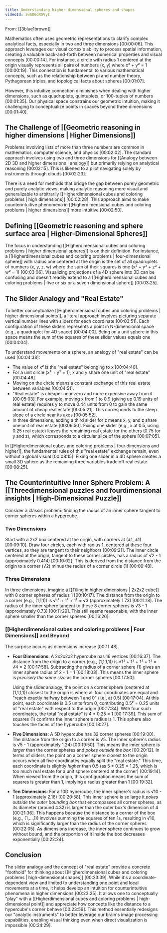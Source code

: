 ```yaml
---
title: Understanding higher dimensional spheres and shapes
videoId: zwAD6dRSVyI
---
```


From: [[3blue1brown]] <br/> 

Mathematics often uses geometric representations to clarify complex analytical facts, especially in two and three dimensions <a class="yt-timestamp" data-t="00:00:06">[00:00:06]</a>. This approach leverages our visual cortex's ability to process spatial information, creating a valuable back-and-forth between numerical properties and visual concepts <a class="yt-timestamp" data-t="00:00:14">[00:00:14]</a>. For instance, a circle with radius 1 centered at the origin visually represents all pairs of numbers (x, y) where x² + y² = 1 <a class="yt-timestamp" data-t="00:00:19">[00:00:19]</a>. This connection is fundamental to various mathematical concepts, such as the relationship between pi and number theory, Pythagorean triples, and topological facts about spheres <a class="yt-timestamp" data-t="00:01:07">[00:01:07]</a>.

However, this intuitive connection diminishes when dealing with higher dimensions, such as quadruplets, quintuplets, or 100-tuples of numbers <a class="yt-timestamp" data-t="00:01:35">[00:01:35]</a>. Our physical space constrains our geometric intuition, making it challenging to conceptualize points in spaces beyond three dimensions <a class="yt-timestamp" data-t="00:01:40">[00:01:40]</a>.

## The Challenge of [[Geometric reasoning in higher dimensions | Higher Dimensions]]

Problems involving lists of more than three numbers are common in mathematics, computer science, and physics <a class="yt-timestamp" data-t="00:02:02">[00:02:02]</a>. The standard approach involves using two and three dimensions for [[Analogy between 2D 3D and higher dimensions | analogy]] but primarily relying on analytical reasoning <a class="yt-timestamp" data-t="00:02:15">[00:02:15]</a>. This is likened to a pilot navigating solely by instruments through clouds <a class="yt-timestamp" data-t="00:02:23">[00:02:23]</a>.

There is a need for methods that bridge the gap between purely geometric and purely analytic views, making analytic reasoning more visual and generalizable to arbitrarily [[Higherdimensional cubes and coloring problems | high dimensions]] <a class="yt-timestamp" data-t="00:02:28">[00:02:28]</a>. This approach aims to make counterintuitive phenomena in [[Higherdimensional cubes and coloring problems | higher dimensions]] more intuitive <a class="yt-timestamp" data-t="00:02:50">[00:02:50]</a>.

## Defining [[Geometric reasoning and sphere surface area | Higher-Dimensional Spheres]]

The focus in understanding [[Higherdimensional cubes and coloring problems | higher dimensional spheres]] is on their definition. For instance, a [[Higherdimensional cubes and coloring problems | four-dimensional sphere]] with radius one centered at the origin is the set of all quadruplets of numbers (x, y, z, w) where the sum of their squares is one (x² + y² + z² + w² = 1) <a class="yt-timestamp" data-t="00:03:06">[00:03:06]</a>. Visualizing projections of a 4D sphere into 3D can be confusing and doesn't readily extend to a [[Higherdimensional cubes and coloring problems | five or six or a seven dimensional sphere]] <a class="yt-timestamp" data-t="00:03:25">[00:03:25]</a>.

## The Slider Analogy and "Real Estate"

To better conceptualize [[Higherdimensional cubes and coloring problems | higher dimensional points]], a literal approach involves picturing separate vertical number lines with sliders for each coordinate <a class="yt-timestamp" data-t="00:03:51">[00:03:51]</a>. Each configuration of these sliders represents a point in N-dimensional space (e.g., a quadruplet for 4D space) <a class="yt-timestamp" data-t="00:04:00">[00:04:00]</a>. Being on a unit sphere in this space means the sum of the squares of these slider values equals one <a class="yt-timestamp" data-t="00:04:04">[00:04:04]</a>.

To understand movements on a sphere, an analogy of "real estate" can be used <a class="yt-timestamp" data-t="00:04:38">[00:04:38]</a>:
*   The value of x² is the "real estate" belonging to x <a class="yt-timestamp" data-t="00:04:40">[00:04:40]</a>.
*   For a unit circle (x² + y² = 1), x and y share one unit of "real estate" <a class="yt-timestamp" data-t="00:04:46">[00:04:46]</a>.
*   Moving on the circle means a constant exchange of this real estate between variables <a class="yt-timestamp" data-t="00:04:51">[00:04:51]</a>.
*   "Real estate" is cheaper near zero and more expensive away from it <a class="yt-timestamp" data-t="00:05:03">[00:05:03]</a>. For example, moving x from 1 to 0.9 (giving up 0.19 units of real estate) requires y to move 0.44 units from 0 to gain the same amount of cheap real estate <a class="yt-timestamp" data-t="00:05:21">[00:05:21]</a>. This corresponds to the steep slope of a circle near its axes <a class="yt-timestamp" data-t="00:05:52">[00:05:52]</a>.
*   In three dimensions, adding a third slider for z means x, y, and z share one unit of real estate <a class="yt-timestamp" data-t="00:06:50">[00:06:50]</a>. Fixing one slider (e.g., x at 0.5, using 0.25 real estate) leaves the remaining real estate for the others (0.75 for y and z), which corresponds to a circular slice of the sphere <a class="yt-timestamp" data-t="00:07:05">[00:07:05]</a>.

In [[Higherdimensional cubes and coloring problems | four dimensions and higher]], the fundamental rules of this "real estate" exchange remain, even without a global visual <a class="yt-timestamp" data-t="00:08:15">[00:08:15]</a>. Fixing one slider in a 4D sphere creates a small 3D sphere as the remaining three variables trade off real estate <a class="yt-timestamp" data-t="00:08:25">[00:08:25]</a>.

## The Counterintuitive Inner Sphere Problem: A [[Threedimensional puzzles and fourdimensional insights | High-Dimensional Puzzle]]

Consider a classic problem: finding the radius of an inner sphere tangent to corner spheres within a hypercube.

### Two Dimensions

Start with a 2x2 box centered at the origin, with corners at (±1, ±1) <a class="yt-timestamp" data-t="00:09:10">[00:09:10]</a>. Draw four circles, each with radius 1, centered at these four vertices, so they are tangent to their neighbors <a class="yt-timestamp" data-t="00:09:21">[00:09:21]</a>. The inner circle centered at the origin, tangent to these corner circles, has a radius of √2 - 1 (approximately 0.414) <a class="yt-timestamp" data-t="00:10:02">[00:10:02]</a>. This is derived from the distance from the origin to a corner (√2) minus the radius of a corner circle (1) <a class="yt-timestamp" data-t="00:09:48">[00:09:48]</a>.

### Three Dimensions

In three dimensions, imagine a [[Tiling in higher dimensions | 2x2x2 cube]] with 8 corner spheres of radius 1 <a class="yt-timestamp" data-t="00:10:17">[00:10:17]</a>. The distance from the origin to a corner (e.g., (1,1,1)) is √1² + 1² + 1² = √3 (approximately 1.73) <a class="yt-timestamp" data-t="00:11:18">[00:11:18]</a>. The radius of the inner sphere tangent to these 8 corner spheres is √3 - 1 (approximately 0.73) <a class="yt-timestamp" data-t="00:11:29">[00:11:29]</a>. This still seems reasonable, with the inner sphere smaller than the corner spheres <a class="yt-timestamp" data-t="00:16:26">[00:16:26]</a>.

### [[Higherdimensional cubes and coloring problems | Four Dimensions]] and Beyond

The surprise occurs as dimensions increase <a class="yt-timestamp" data-t="00:11:48">[00:11:48]</a>.

*   **Four Dimensions**: A 2x2x2x2 hypercube has 16 vertices <a class="yt-timestamp" data-t="00:16:37">[00:16:37]</a>. The distance from the origin to a corner (e.g., (1,1,1,1)) is √1² + 1² + 1² + 1² = √4 = 2 <a class="yt-timestamp" data-t="00:17:58">[00:17:58]</a>. Subtracting the radius of a corner sphere (1) gives an inner sphere radius of 2 - 1 = 1 <a class="yt-timestamp" data-t="00:18:03">[00:18:03]</a>. This means the inner sphere is *precisely the same size* as the corner spheres <a class="yt-timestamp" data-t="00:17:50">[00:17:50]</a>.

    Using the slider analogy, the point on a corner sphere (centered at (1,1,1,1)) closest to the origin is where all four coordinates are equal and "reach exactly halfway between 1 and 0" (i.e., at 0.5) <a class="yt-timestamp" data-t="00:17:04">[00:17:04]</a>. At this point, each coordinate is 0.5 units from 0, contributing 0.5² = 0.25 units of "real estate" with respect to the origin <a class="yt-timestamp" data-t="00:17:34">[00:17:34]</a>. With four such coordinates, the total "real estate" is 4 * 0.25 = 1 <a class="yt-timestamp" data-t="00:17:39">[00:17:39]</a>. This sum of squares (1) confirms the inner sphere's radius is 1. This sphere also touches the faces of the hypercube <a class="yt-timestamp" data-t="00:18:27">[00:18:27]</a>.

*   **Five Dimensions**: A 5D hypercube has 32 corner spheres <a class="yt-timestamp" data-t="00:19:00">[00:19:00]</a>. The distance from the origin to a corner is √5. The inner sphere's radius is √5 - 1 (approximately 1.24) <a class="yt-timestamp" data-t="00:19:50">[00:19:50]</a>. This means the inner sphere is *larger* than the corner spheres and *pokes outside the box* <a class="yt-timestamp" data-t="00:20:12">[00:20:12]</a>.
    In terms of sliders, the point on a corner sphere closest to the origin occurs when all five coordinates equally split the "real estate." This time, each coordinate is slightly *higher* than 0.5 (as 5 * 0.25 = 1.25, which is too much real estate for a unit sphere centered at the corner) <a class="yt-timestamp" data-t="00:19:14">[00:19:14]</a>. When viewed from the origin, this configuration means the sum of squares is greater than 1, implying a radius greater than 1 <a class="yt-timestamp" data-t="00:19:32">[00:19:32]</a>.

*   **Ten Dimensions**: For a 10D hypercube, the inner sphere's radius is √10 - 1 (approximately 2.16) <a class="yt-timestamp" data-t="00:20:58">[00:20:58]</a>. This inner sphere is so large it *pokes outside the outer bounding box* that encompasses all corner spheres, as its diameter (around 4.32) is larger than the outer box's dimension of 4 <a class="yt-timestamp" data-t="00:21:36">[00:21:36]</a>. This happens because the distance to a corner of the box (e.g., (1,...,1)) involves summing the squares of ten 1s, resulting in √10, which is significantly larger than the radius of the corner spheres <a class="yt-timestamp" data-t="00:22:05">[00:22:05]</a>. As dimensions increase, the inner sphere continues to grow without bound, and the proportion of it inside the box decreases exponentially <a class="yt-timestamp" data-t="00:22:24">[00:22:24]</a>.

## Conclusion

The slider analogy and the concept of "real estate" provide a concrete "foothold" for thinking about [[Higherdimensional cubes and coloring problems | high-dimensional shapes]] <a class="yt-timestamp" data-t="00:23:39">[00:23:39]</a>. While it's a coordinate-dependent view and limited to understanding one point and local movements at a time, it helps develop an intuition for counterintuitive phenomena in higher dimensions <a class="yt-timestamp" data-t="00:23:25">[00:23:25]</a>. It allows one to conceptually "play" with a [[Higherdimensional cubes and coloring problems | high-dimensional point]] and appreciate how concepts like the distance to a hypercube's corner behave <a class="yt-timestamp" data-t="00:23:59">[00:23:59]</a>. This method essentially redesigns our "analytic instruments" to better leverage our brain's image processing capabilities, enabling visual thinking even when direct visualization is impossible <a class="yt-timestamp" data-t="00:24:29">[00:24:29]</a>.